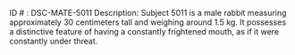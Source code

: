 ID # : DSC-MATE-5011
Description: Subject 5011 is a male rabbit measuring approximately 30 centimeters tall and weighing around 1.5 kg. It possesses a distinctive feature of having a constantly frightened mouth, as if it were constantly under threat.